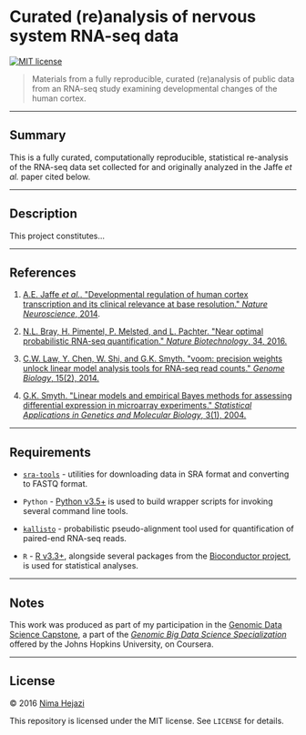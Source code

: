 # Curated (re)analysis of nervous system RNA-seq data

[![MIT license](http://img.shields.io/badge/license-MIT-brightgreen.svg)](http://opensource.org/licenses/MIT)

> Materials from a fully reproducible, curated (re)analysis of public data from
> an RNA-seq study examining developmental changes of the human cortex.

---

## Summary

This is a fully curated, computationally reproducible, statistical re-analysis
of the RNA-seq data set collected for and originally analyzed in the Jaffe _et
al._ paper cited below.

---

## Description

This project constitutes...

---

## References

1. [A.E. Jaffe _et al._. "Developmental regulation of human cortex transcription
    and its clinical relevance at base resolution." _Nature Neuroscience_,
    2014](http://www.nature.com/neuro/journal/v18/n1/abs/nn.3898.html).

2. [N.L. Bray, H. Pimentel, P. Melsted, and L. Pachter. "Near optimal
    probabilistic RNA-seq quantification." _Nature Biotechnology_, 34,
    2016.](http://www.nature.com/nbt/journal/v34/n5/full/nbt.3519.html)

3. [C.W. Law, Y. Chen, W. Shi, and G.K. Smyth. "voom: precision weights unlock
    linear model analysis tools for RNA-seq read counts." _Genome Biology_,
    15(2),
    2014.](https://genomebiology.biomedcentral.com/articles/10.1186/gb-2014-15-2-r29)

4. [G.K. Smyth. "Linear models and empirical Bayes methods for assessing
    differential expression in microarray experiments." _Statistical
    Applications in Genetics and Molecular Biology_, 3(1),
    2004.](http://www.statsci.org/smyth/pubs/ebayes.pdf)

---

## Requirements

* [`sra-tools`](https://github.com/ncbi/sra-tools) - utilities for downloading
    data in SRA format and converting to FASTQ format.

* `Python` - [Python v3.5+](https://www.python.org/downloads/) is used to build
    wrapper scripts for invoking several command line tools.

* [`kallisto`](https://pachterlab.github.io/kallisto/) - probabilistic
    pseudo-alignment tool used for quantification of paired-end RNA-seq reads.

* `R` - [R v3.3+](https://www.r-project.org), alongside several packages from
    the [Bioconductor project](http://www.bioconductor.org), is used for
    statistical analyses.

---

## Notes

This work was produced as part of  my participation in the [Genomic Data
Science Capstone](https://www.coursera.org/learn/genomic-data-science-project),
a part of the [_Genomic Big Data Science
Specialization_](https://www.coursera.org/specializations/genomic-data-science)
offered by the Johns Hopkins University, on Coursera.

---

## License

&copy; 2016 [Nima Hejazi](http://nimahejazi.org)

This repository is licensed under the MIT license. See `LICENSE` for details.
